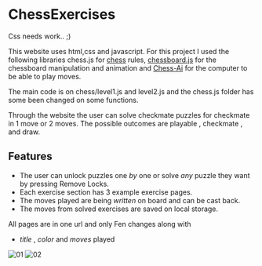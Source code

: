 # ChessExercises
Css needs work.. ;)

This website uses html,css and javascript. For this project I used the following libraries chess.js for [chess](https://github.com/jhlywa/chess.js/blob/master/README.md) rules, [chessboard.js](https://chessboardjs.com/) for the chessboard manipulation and animation and [Chess-Ai](https://github.com/zeyu2001/chess-ai) for the computer to be able to play moves.


The main code is on chess/level1.js and level2.js and the chess.js folder has some been changed on some functions.
 

Through the website the user can solve checkmate puzzles for checkmate in 1 move or 2 moves. The possible outcomes are playable , checkmate , and draw.
## Features
*  The user can unlock puzzles one _by_ one or solve _any_ puzzle they want by pressing Remove Locks.
*  Each exercise section has 3 example exercise pages.
*  The moves played are being _written_ on board and can be cast back.
*  The moves from solved exercises are saved on local storage.


All pages are in one url and only Fen changes along with
* _title_ , _color_ and _moves_ played



![01](https://github.com/user-attachments/assets/dfd6b3dd-70cb-4247-8124-2d94eaf5b757)
![02](https://github.com/user-attachments/assets/bb04c0ea-b4f6-4554-9633-f58e6994dffe)



